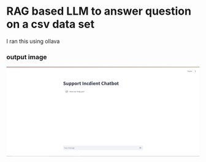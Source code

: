 # RAG based LLM to answer question on a csv data set

I ran this using ollava

### output image

![output image](https://github.com/kirankumar2079/service_now_rag_assistant/blob/main/images/image.png)
